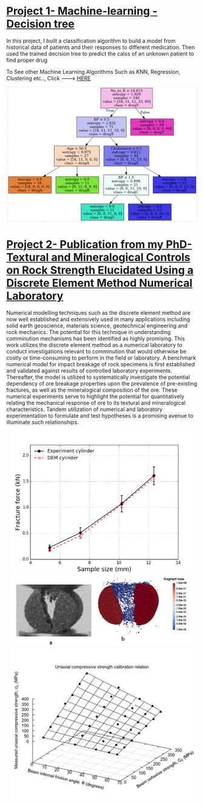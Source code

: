 
# [Project 1- Machine-learning - Decision tree](https://github.com/toplaa/Machine-Learning-Projects/blob/main/Decision%20Tree.ipynb)
In this project, I built a classification algorithm to build a model from historical data of patients and their responses to different medication. Then used the trained decision tree to predict the calss of an unknown patient to find proper drug

To See other Machine Learning Algorithms Such as KNN, Regression, Clustering etc.., Click ---> [HERE](https://github.com/toplaa/Machine-Learning-Projects)

![](/images/DT.png)

# [Project 2- Publication from my PhD- Textural and Mineralogical Controls on Rock Strength Elucidated Using a Discrete Element Method Numerical Laboratory](https://www.mdpi.com/2075-163X/11/9/1015)
Numerical modelling techniques such as the discrete element method are now well established and extensively used in many applications including solid earth geoscience, materials science, geotechnical engineering and rock mechanics. The potential for this technique in understanding comminution mechanisms has been identified as highly promising. This work utilizes the discrete element method as a numerical laboratory to conduct investigations relevant to comminution that would otherwise be costly or time-consuming to perform in the field or laboratory. A benchmark numerical model for impact breakage of rock specimens is first established and validated against results of controlled laboratory experiments. Thereafter, the model is utilized to systematically investigate the potential dependency of ore breakage properties upon the prevalence of pre-existing fractures, as well as the mineralogical composition of the ore. These numerical experiments serve to highlight the potential for quantitatively relating the mechanical response of ore to its textural and mineralogical characteristics. Tandem utilization of numerical and laboratory experimentation to formulate and test hypotheses is a promising avenue to illuminate such relationships.

![](/images/predict2.png)
![](/images/predict.png)
![](/images/S_c_vs_C_tanPhi2.png)
